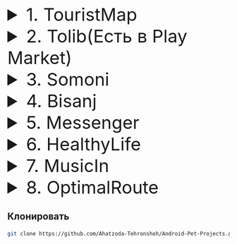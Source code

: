 <details><summary style="font-size: 40px;">1. TouristMap</summary>

## Описание - Геоинформационная туристическая система является приложением, разработанным для облегчения и улучшения туристического опыта пользователей. Она предоставляет пользователю доступ к географической информации, связанной с туристическими объектами, достопримечательностями, маршрутами и другими полезными данными.

<div style="overflow-x: auto; display: flex; white-space: nowrap; width: 100%;"> <img src="./ReadMe/1.1.gif" alt="Demo 1" style="height: 400px; width: 200px; margin-right: 20px;" /> <img src="./ReadMe/1.2.gif" alt="Demo 2" style="height: 400px; width: 200px; margin-right: 20px;" /> <img src="./ReadMe/1.3.gif" alt="Demo 3" style="height: 400px; width: 200px; margin-right: 20px;" /> <img src="./ReadMe/1.4.gif" alt="Demo 4" style="height: 400px; width: 200px; margin-right: 20px;" /> <img src="./ReadMe/1.5.gif" alt="Demo 5" style="height: 400px; width: 200px; margin-right: 20px;" /> <img src="./ReadMe/1.6.gif" alt="Demo 6" style="height: 400px; width: 200px; margin-right: 20px;" /> <img src="./ReadMe/1.7.gif" alt="Demo 7" style="height: 400px; width: 200px; margin-right: 20px;" /> </div>

## Используемые технологии
- Android SDK (Software Development Kit)
- Kotlin. Jetpack Compose
- Yandex Mapkit
- Node.js и PostgreSQL

## Функционал
- Создать аккаунт(вход или регистрация)
- Реализация функционала геолокации
- Интерактивные карты
- Поиск и фильтрация мест
- Подробная информация о местах
- Построение маршрутов:  
<img src="./ReadMe/1.8.png" alt="Demo 3" style="height: 200px; width: 200px; margin-right: 20px;" /> 
- Взаимодействие между пользователями()

</details>

<details><summary style="font-size: 40px;">2. Tolib(Есть в Play Market)</summary>

## Описание - все труды таджикского поэта Толиба Карими Озарахша, включая его стихи, прозу, рубои, доступные для чтения в любое время и в любом месте.

<div style="overflow-x: auto; display: flex; white-space: nowrap; width: 100%;"> 
<img src="./ReadMe/2.1.jpg" alt="Demo 1" style="height: 400px; width: 200px; margin-right: 20px;" />
<img src="./ReadMe/2.2.jpg" alt="Demo 1" style="height: 400px; width: 200px; margin-right: 20px;" />
<img src="./ReadMe/2.3.jpg" alt="Demo 1" style="height: 400px; width: 200px; margin-right: 20px;" />
<img src="./ReadMe/2.4.jpg" alt="Demo 1" style="height: 400px; width: 200px; margin-right: 20px;" />
<img src="./ReadMe/2.5.jpg" alt="Demo 1" style="height: 400px; width: 200px; margin-right: 20px;" />
<img src="./ReadMe/2.6.jpg" alt="Demo 1" style="height: 400px; width: 200px; margin-right: 20px;" />
</div>

## Используемые технологии
- Android SDK (Software Development Kit)
- Kotlin.
- Jetpack - Room, Navigation
- ViewPager2

## Функционал
- Поиск
- Избранные
- Настройки(размер шрифта, ночная тема)

</details>


<details><summary style="font-size: 40px;">3. Somoni</summary>

## Описание - приложение будет показывать самый выгодный курс дня.

<div style="overflow-x: auto; display: flex; white-space: nowrap; width: 100%;"> 
<img src="./ReadMe/3.1.png" alt="Demo 1" style="height: 400px; width: 200px; margin-right: 20px;" />
<img src="./ReadMe/3.2.png" alt="Demo 1" style="height: 400px; width: 200px; margin-right: 20px;" />
<img src="./ReadMe/3.3.png" alt="Demo 1" style="height: 400px; width: 200px; margin-right: 20px;" />
<img src="./ReadMe/3.4.png" alt="Demo 1" style="height: 400px; width: 200px; margin-right: 20px;" />
<img src="./ReadMe/3.5.png" alt="Demo 1" style="height: 400px; width: 200px; margin-right: 20px;" />
<img src="./ReadMe/3.6.png" alt="Demo 1" style="height: 400px; width: 200px; margin-right: 20px;" />
<img src="./ReadMe/3.7.png" alt="Demo 1" style="height: 400px; width: 200px; margin-right: 20px;" />
</div>

## Используемые технологии
- Android SDK (Software Development Kit)
- Kotlin
- Jetpack - Navigation Component
- Glide
- Retrofit2
- ShimmerLayout

</details>


<details><summary style="font-size: 40px;">4. Bisanj</summary>

## Описание - Приложение для тестирования своих знаний, содержит собственную базу тестов, а также позволяет добавлять свои тесты в определённом формате. 

<div style="overflow-x: auto; display: flex; white-space: nowrap; width: 100%;"> 
<img src="./ReadMe/4.1.jpg" alt="Demo 1" style="height: 400px; width: 200px; margin-right: 20px;" />
<img src="./ReadMe/4.2.jpg" alt="Demo 1" style="height: 400px; width: 200px; margin-right: 20px;" />
<img src="./ReadMe/4.3.jpg" alt="Demo 1" style="height: 400px; width: 200px; margin-right: 20px;" />
<img src="./ReadMe/4.4.jpg" alt="Demo 1" style="height: 400px; width: 200px; margin-right: 20px;" />
<img src="./ReadMe/4.5.jpg" alt="Demo 1" style="height: 400px; width: 200px; margin-right: 20px;" />
<img src="./ReadMe/4.6.jpg" alt="Demo 1" style="height: 400px; width: 200px; margin-right: 20px;" />
<img src="./ReadMe/4.7.jpg" alt="Demo 1" style="height: 400px; width: 200px; margin-right: 20px;" />
</div>

## Используемые технологии
- Android SDK (Software Development Kit)
- Kotlin
- Jetpack - Navigation Component
- Material Design 3
- Chart

</details>


<details><summary style="font-size: 40px;">5. Messenger</summary>

#Описание:
1)окно - Список существующих чатов. Когда нажимаешь на поиск-ПОКАЗЫВАЕТ СПИСОК КОНТАКТОВ СУЩЕСТВУЮЩИХ НА ТЕЛЕФОНЕ. Можно искать и начать новый чат среди контактов(на телефоне). 
2)окно - Чат с выбранным контактом.
Показывает последних сообщений(сначала с бд, если есть интернет, то обновляется). Можно отправить сообщение или получить в реальном времени.
3)окно - Настройки.
картинка (можно выбрать из галереи), язык и тема. Все сохраняются локально(SharedPreferences).
*по умолчанию - если у вас нету номера на телефоне. Ваш номер телефон записывается как - +992 92 746 1110. Номер телефона изменить невозможно. Это ваш id.
Если отправляется запрос в сервере показывает progress bar(заметно когда медленно).
Кеширование:
Приложения всегда работает с бд(Livedata). При наличии интернета отправляется запрос в сервер и ответ сохраняется в бд.
Network Monitoring:
Если соединение отсутствует, появится Lottie-animation(нет соединения).
Во время работы, если прерывается соединение или восстановится, приложение хорошо реагирует. 
Push-notification:
работает, но медленно, очень долго после 1-5 минуты🤔.


## Используемые технологии
- Android SDK (Software Development Kit)
- Kotlin
- Firebase - RealTime Database, Push-Notifications
- Retrofit2

</details>


<details><summary style="font-size: 40px;">6. HealthyLife</summary>

## Описание - Приложение поможет посчитать, сколько вы потратили, будете тратить или сэкономите на алкоголе/табаке, используя формулы.

<div style="overflow-x: auto; display: flex; white-space: nowrap; width: 100%;"> 
<img src="./ReadMe/6.1.jpg" alt="Demo 1" style="height: 400px; width: 200px; margin-right: 20px;" />
<img src="./ReadMe/6.2.jpg" alt="Demo 1" style="height: 400px; width: 200px; margin-right: 20px;" />
<img src="./ReadMe/6.3.jpg" alt="Demo 1" style="height: 400px; width: 200px; margin-right: 20px;" />
<img src="./ReadMe/6.4.jpg" alt="Demo 1" style="height: 400px; width: 200px; margin-right: 20px;" />
<img src="./ReadMe/6.5.jpg" alt="Demo 1" style="height: 400px; width: 200px; margin-right: 20px;" />
<img src="./ReadMe/6.6.jpg" alt="Demo 1" style="height: 400px; width: 200px; margin-right: 20px;" />
</div>

</details>


<details><summary style="font-size: 40px;">7. MusicIn</summary>

## Описание - Приложение для показа списка музыки и их воспроизведения.

<div style="overflow-x: auto; display: flex; white-space: nowrap; width: 100%;"> 
<img src="./ReadMe/7.1.jpg" alt="Demo 1" style="height: 400px; width: 200px; margin-right: 20px;" />
<img src="./ReadMe/7.2.jpg" alt="Demo 1" style="height: 400px; width: 200px; margin-right: 20px;" />
</div>

## Используемые технологии
- Android SDK (Software Development Kit)
- Kotlin

</details>


<details><summary style="font-size: 40px;">8. OptimalRoute</summary>

## Описание - Задача построения оптимального маршрута, известная как задача коммивояжера.

<div style="overflow-x: auto; display: flex; white-space: nowrap; width: 100%;"> 
<img src="./ReadMe/8.0.png" alt="Demo 1" style="height: 400px; width: 200px; margin-right: 20px;" />
<img src="./ReadMe/8.1.jpg" alt="Demo 1" style="height: 400px; width: 200px; margin-right: 20px;" />
<img src="./ReadMe/8.2.jpg" alt="Demo 1" style="height: 400px; width: 200px; margin-right: 20px;" />
<img src="./ReadMe/8.3.jpg" alt="Demo 1" style="height: 400px; width: 200px; margin-right: 20px;" />
</div>

## Используемые технологии
- Android SDK
- Yandex Mapkit
- Kotlin

## Функционал
- Создать оптимальный маршрут между точками

</details>

## Клонировать
   ```sh
   git clone https://github.com/Ahatzoda-Tehronshoh/Android-Pet-Projects.git

